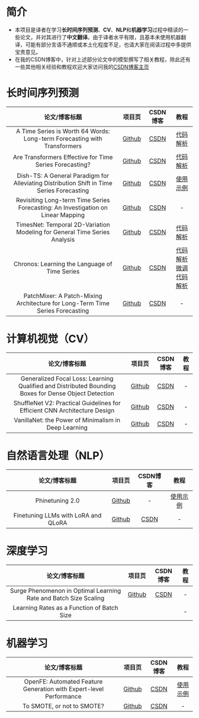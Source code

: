 # 简介

- 本项目是译者在学习**长时间序列预测**、**CV**、**NLP**和**机器学习**过程中精读的一些论文，并对其进行了**中文翻译**。由于译者水平有限，且基本未使用机器翻译，可能有部分言语不通顺或本土化程度不足，也请大家在阅读过程中多提供宝贵意见。
- 在我的CSDN博客中，针对上述部分论文中的模型撰写了相关教程，除此还有一些其他相关经验和教程欢迎大家访问我的[CSDN博客主页](https://blog.csdn.net/qq_20144897)

# 长时间序列预测

|                        论文/博客标题                         |                            项目页                            |             CSDN博客              |                 教程                  |
| :----------------------------------------------------------: | :----------------------------------------------------------: | :-------------------------------: | :-----------------------------------: |
| A Time Series is Worth 64 Words: Long-term Forecasting with Transformers | [Github](https://github.com/ytzfhqs/Some-Paper-CN/tree/main/Paper/A%20Time%20Series%20is%20Worth%2064%20Words) | [CSDN](http://t.csdnimg.cn/I3V3u) | [代码解析](http://t.csdnimg.cn/kyuuh) |
|   Are Transformers Effective for Time Series Forecasting?    | [Github](https://github.com/ytzfhqs/Some-Paper-CN/tree/main/Paper/Are%20Transformers%20Effective%20for%20Time%20Series%20Forecasting) | [CSDN](http://t.csdnimg.cn/ItbNV) | [代码解析](http://t.csdnimg.cn/E66M2) |
| Dish-TS: A General Paradigm for Alleviating Distribution Shift in Time Series Forecasting | [Github](https://github.com/ytzfhqs/Some-Paper-CN/tree/main/Paper/Dish-TS) | [CSDN](http://t.csdnimg.cn/hh8H2) | [使用示例](http://t.csdnimg.cn/Nr2OU) |
| Revisiting Long-term Time Series Forecasting: An Investigation on Linear Mapping | [Github](https://github.com/ytzfhqs/Some-Paper-CN/tree/main/Paper/Revisiting%20Long-term%20Time%20Series%20Forecasting) | [CSDN](http://t.csdnimg.cn/wJux4) |                   -                   |
| TimesNet: Temporal 2D-Variation Modeling for General Time Series Analysis | [Github](https://github.com/ytzfhqs/Some-Paper-CN/tree/main/Paper/TimesNet) | [CSDN](http://t.csdnimg.cn/1wf0W) | [代码解析](http://t.csdnimg.cn/leWNv) |
| Chronos: Learning the Language of Time Series         | [Github](https://github.com/ytzfhqs/Some-Paper-CN/tree/main/Paper/Chronos) | [CSDN](http://t.csdnimg.cn/o5j9l) | [代码解析](http://t.csdnimg.cn/fDLxt)<br/>[微调代码解析](http://t.csdnimg.cn/gbvjE) |
| PatchMixer: A Patch-Mixing Architecture for Long-Term Time Series Forecasting  | [Github](https://github.com/ytzfhqs/Some-Paper-CN/tree/main/Paper/PatchMixer) | [CSDN](http://t.csdnimg.cn/3N0yq) | -    |

# 计算机视觉（CV）

| 论文/博客标题                                                | 项目页                                                       | CSDN博客                          | 教程 |
| :------------------------------------------------------------: | :------------------------------------------------------------: | :---------------------------------: | :----: |
| Generalized Focal Loss: Learning Qualified and Distributed Bounding Boxes for Dense Object Detection | [Github](https://github.com/ytzfhqs/Some-Paper-CN/tree/main/Paper/Generalized%20Focal%20Loss%20V1) | [CSDN](http://t.csdnimg.cn/SI1Ok) | -    |
| ShuffleNet V2: Practical Guidelines for Efficient CNN Architecture Design | [Github](https://github.com/ytzfhqs/Some-Paper-CN/tree/main/Paper/ShuffleNet%20V2) | [CSDN](http://t.csdnimg.cn/HeqwV) | -    |
| VanillaNet: the Power of Minimalism in Deep Learning         | [Github](https://github.com/ytzfhqs/Some-Paper-CN/tree/main/Paper/VanillaNet) | [CSDN](http://t.csdnimg.cn/3hzOi) | -    |



# 自然语言处理（NLP）

| 论文/博客标题                       | 项目页                                                       | CSDN博客                          | 教程                                  |
| :-----------------------------------: | :------------------------------------------------------------: | :---------------------------------: | :-------------------------------------: |
| Phinetuning 2.0                     | [Github](https://github.com/ytzfhqs/Some-Paper-CN/tree/main/Blog/Phinetuning%202.0) | -                                 | [使用示例](http://t.csdnimg.cn/WTQzS) |
| Finetuning LLMs with LoRA and QLoRA | [Github](http://t.csdnimg.cn/ipxGi)                          | [CSDN](http://t.csdnimg.cn/FB3Hr) | -                                     |

# 深度学习

| 论文/博客标题                       | 项目页                                                       | CSDN博客                          | 教程                                  |
| :-----------------------------------: | :------------------------------------------------------------: | :---------------------------------: | :-------------------------------------: |
| Surge Phenomenon in Optimal Learning Rate and Batch Size Scaling | [Github]([http://t.csdnimg.cn/ipxGi](https://github.com/ytzfhqs/Some-Paper-CN/tree/main/Paper/Surge%20Phenomenon%20in%20Optimal%20Learning%20Rate%20and%20Batch%20Size%20Scaling))                          | [CSDN](http://t.csdnimg.cn/hzr97) | -                                     |
| Learning Rates as a Function of Batch Size |                         | | -                                     |
# 机器学习

| 论文/博客标题                                                | 项目页                                                       | CSDN博客                          | 教程                                  |
| :------------------------------------------------------------: | :------------------------------------------------------------: | :---------------------------------: | :-------------------------------------: |
| OpenFE: Automated Feature Generation with Expert-level Performance | [Github](https://github.com/ytzfhqs/Some-Paper-CN/tree/main/Paper/OpenFE) | [CSDN](http://t.csdnimg.cn/w2cZh) | [使用示例](http://t.csdnimg.cn/DDSsZ) |
| To SMOTE, or not to SMOTE?                                   | [Github](https://github.com/ytzfhqs/Some-Paper-CN/tree/main/Paper/To%20SMOTE%2C%20or%20not%20to%20SMOTE) | [CSDN](http://t.csdnimg.cn/SkPVE) | -                                     |
